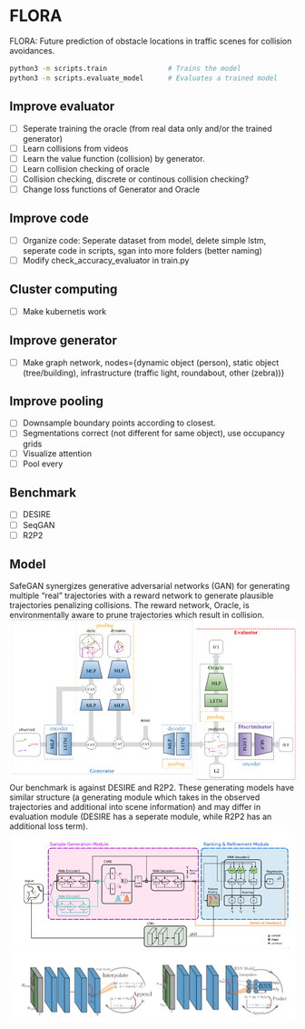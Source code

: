 # FLORA

FLORA: Future prediction of obstacle locations in traffic scenes for collision avoidances.

```bash
python3 -m scripts.train               # Trains the model
python3 -m scripts.evaluate_model      # Evaluates a trained model
```
## Improve evaluator
- [ ] Seperate training the oracle (from real data only and/or the trained generator)
- [ ] Learn collisions from videos
- [ ] Learn the value function (collision) by generator.
- [ ] Learn collision checking of oracle
- [ ] Collision checking, discrete or continous collision checking?
- [ ] Change loss functions of Generator and Oracle

## Improve code
- [ ] Organize code: Seperate dataset from model, delete simple lstm, seperate code in scripts, sgan into more folders (better naming)
- [ ] Modify check_accuracy_evaluator in train.py 

## Cluster computing
- [ ] Make kubernetis work

## Improve generator
- [ ] Make graph network, nodes={dynamic object (person), static object (tree/building), infrastructure (traffic light, roundabout, other (zebra))}


## Improve pooling
- [ ] Downsample boundary points according to closest.
- [ ] Segmentations correct (not different for same object), use occupancy grids
- [ ] Visualize attention
- [ ] Pool every

## Benchmark
- [ ] DESIRE
- [ ] SeqGAN
- [ ] R2P2
 
## Model 
SafeGAN synergizes generative adversarial networks (GAN) for generating multiple “real” trajectories with a reward network to generate plausible trajectories penalizing collisions. The reward network, Oracle, is environmentally aware to prune trajectories which result in collision.
![safeGAN](images/architecture.png)
Our benchmark is against DESIRE and R2P2. These generating models have similar structure (a generating module which takes in the observed trajectories and additional into scene information) and may differ in evaluation module (DESIRE has a seperate module, while R2P2 has an additional loss term). 
![DESIRE](images/DESIRE.png)
![R2P2](images/R2P2.png)

